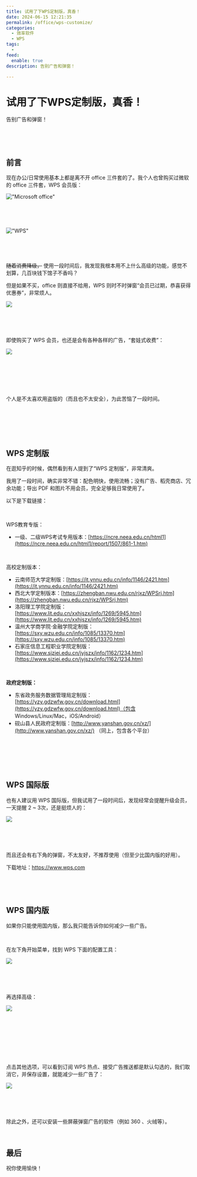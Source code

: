 ```yaml
---
title: 试用了下WPS定制版，真香！
date: 2024-06-15 12:21:35
permalink: /office/wps-customize/
categories:
  - 效率软件
  - WPS
tags:
  - 
feed:
  enable: true
description: 告别广告和弹窗！

---
```

# 试用了下WPS定制版，真香！

告别广告和弹窗！

‍<!-- more -->

‍

## 前言

现在办公/日常使用基本上都是离不开 office 三件套的了。我个人也曾购买过微软的 office 三件套，WPS 会员版：

​!["Microsoft office"](https://image.peterjxl.com/blog/image-20240614210957-uljj2ka.png)​

‍

‍

​!["WPS"](https://image.peterjxl.com/blog/image-20240614211141-aazeo2c.png)​

‍

‍

~~随着消费降级，~~ 使用一段时间后，我发现我根本用不上什么高级的功能，感觉不划算，几百块钱下馆子不香吗？

但是如果不买，office 则直接不给用，WPS 则时不时弹窗“会员已过期，恭喜获得优惠券”，非常烦人。

​![](https://image.peterjxl.com/blog/image-20240614213751-2mnj452.png)​

‍

‍

即使购买了 WPS 会员，也还是会有各种各样的广告，“套娃式收费”：

​![](https://image.peterjxl.com/blog/image-20240614214919-36kgvp8.png)​

‍

‍

‍

个人是不太喜欢用盗版的（而且也不太安全），为此苦恼了一段时间。

‍

‍

‍

## WPS 定制版

在逛知乎的时候，偶然看到有人提到了“WPS 定制版”，非常清爽。

我用了一段时间，确实非常不错：配色明快，使用流畅；没有广告、稻壳商店、冗余功能；导出 PDF 和图片不用会员，完全足够我日常使用了。

以下是下载链接：

‍

WPS教育专版：

* 一级、二级WPS考试专用版本：[https://ncre.neea.edu.cn/html1](https://ncre.neea.edu.cn/html1/report/1507/861-1.htm)

‍

高校定制版本：

* 云南师范大学定制版：[https://it.ynnu.edu.cn/info/1146/2421.htm](https://it.ynnu.edu.cn/info/1146/2421.htm)
* 西北大学定制版本：[https://zhengban.nwu.edu.cn/rjxz/WPSrj.htm](https://zhengban.nwu.edu.cn/rjxz/WPSrj.htm)
* 洛阳理工学院定制版：[https://www.lit.edu.cn/xxhjszx/info/1269/5945.htm](https://www.lit.edu.cn/xxhjszx/info/1269/5945.htm)
* 温州大学商学院·金融学院定制版：[https://sxy.wzu.edu.cn/info/1085/13370.htm](https://sxy.wzu.edu.cn/info/1085/13370.htm)
* 石家庄信息工程职业学院定制版：[https://www.sjziei.edu.cn/jyjszx/info/1162/1234.htm](https://www.sjziei.edu.cn/jyjszx/info/1162/1234.htm)

‍

**政府定制版：**

* 东省政务服务数据管理局定制版：[https://yzy.gdzwfw.gov.cn/download.html](https://yzy.gdzwfw.gov.cn/download.html)（包含 Windows/Linux/Mac，iOS/Android）
* 砚山县人民政府定制版：[http://www.yanshan.gov.cn/xz/](http://www.yanshan.gov.cn/xz/) （同上，包含各个平台）

‍

‍

‍

## WPS 国际版

也有人建议用 WPS 国际版，但我试用了一段时间后，发现经常会提醒升级会员，一天提醒 2 ~ 3次，还是挺烦人的：

​![](https://image.peterjxl.com/blog/image-20240614220154-zfq05th.png)​

‍

‍

而且还会有右下角的弹窗，不太友好，不推荐使用（但至少比国内版的好用）。

下载地址：https://www.wps.com

‍

‍

## WPS 国内版

如果你只能使用国内版，那么我只能告诉你如何减少一些广告。

‍

在左下角开始菜单，找到 WPS 下面的配置工具：

​![](https://image.peterjxl.com/blog/image-20240615113219-oeiw9iv.png)​

‍

‍

再选择高级：

​![](https://image.peterjxl.com/blog/image-20240615113227-zbh2zjt.png)​

‍

‍

‍

‍

点击其他选项，可以看到订阅 WPS 热点、接受广告推送都是默认勾选的，我们取消它，并保存设置，就能减少一些广告了：

​![](https://image.peterjxl.com/blog/image-20240615113301-0jtaz3t.png)​

‍

‍

除此之外，还可以安装一些屏蔽弹窗广告的软件（例如 360 、火绒等）。

‍

## 最后

祝你使用愉快！

‍
